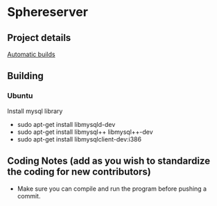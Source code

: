 # Sphereserver

## Project details

[Automatic builds](http://nightly.prerelease.sphere.torfo.org/)

## Building

### Ubuntu

Install mysql library
* sudo apt-get install libmysqld-dev
* sudo apt-get install libmysql++ libmysql++-dev
* sudo apt-get install libmysqlclient-dev:i386

## Coding Notes (add as you wish to standardize the coding for new contributors)

* Make sure you can compile and run the program before pushing a commit.
